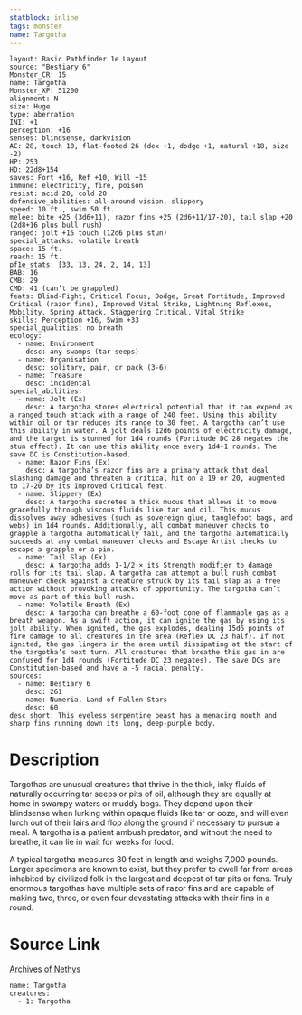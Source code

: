 ```yaml
---
statblock: inline
tags: monster
name: Targotha
---
```

```statblock
layout: Basic Pathfinder 1e Layout
source: "Bestiary 6"
Monster_CR: 15
name: Targotha
Monster_XP: 51200
alignment: N
size: Huge
type: aberration
INI: +1
perception: +16
senses: blindsense, darkvision
AC: 28, touch 10, flat-footed 26 (dex +1, dodge +1, natural +18, size -2)
HP: 253
HD: 22d8+154
saves: Fort +16, Ref +10, Will +15
immune: electricity, fire, poison
resist: acid 20, cold 20
defensive_abilities: all-around vision, slippery
speed: 10 ft., swim 50 ft.
melee: bite +25 (3d6+11), razor fins +25 (2d6+11/17-20), tail slap +20 (2d8+16 plus bull rush)
ranged: jolt +15 touch (12d6 plus stun)
special_attacks: volatile breath
space: 15 ft.
reach: 15 ft.
pf1e_stats: [33, 13, 24, 2, 14, 13]
BAB: 16
CMB: 29
CMD: 41 (can’t be grappled)
feats: Blind-Fight, Critical Focus, Dodge, Great Fortitude, Improved Critical (razor fins), Improved Vital Strike, Lightning Reflexes, Mobility, Spring Attack, Staggering Critical, Vital Strike
skills: Perception +16, Swim +33
special_qualities: no breath
ecology:
  - name: Environment
    desc: any swamps (tar seeps)
  - name: Organisation
    desc: solitary, pair, or pack (3-6)
  - name: Treasure
    desc: incidental
special_abilities:
  - name: Jolt (Ex)
    desc: A targotha stores electrical potential that it can expend as a ranged touch attack with a range of 240 feet. Using this ability within oil or tar reduces its range to 30 feet. A targotha can’t use this ability in water. A jolt deals 12d6 points of electricity damage, and the target is stunned for 1d4 rounds (Fortitude DC 28 negates the stun effect). It can use this ability once every 1d4+1 rounds. The save DC is Constitution-based.
  - name: Razor Fins (Ex)
    desc: A targotha’s razor fins are a primary attack that deal slashing damage and threaten a critical hit on a 19 or 20, augmented to 17-20 by its Improved Critical feat.
  - name: Slippery (Ex)
    desc: A targotha secretes a thick mucus that allows it to move gracefully through viscous fluids like tar and oil. This mucus dissolves away adhesives (such as sovereign glue, tanglefoot bags, and webs) in 1d4 rounds. Additionally, all combat maneuver checks to grapple a targotha automatically fail, and the targotha automatically succeeds at any combat maneuver checks and Escape Artist checks to escape a grapple or a pin.
  - name: Tail Slap (Ex)
    desc: A targotha adds 1-1/2 × its Strength modifier to damage rolls for its tail slap. A targotha can attempt a bull rush combat maneuver check against a creature struck by its tail slap as a free action without provoking attacks of opportunity. The targotha can’t move as part of this bull rush.
  - name: Volatile Breath (Ex)
    desc: A targotha can breathe a 60-foot cone of flammable gas as a breath weapon. As a swift action, it can ignite the gas by using its jolt ability. When ignited, the gas explodes, dealing 15d6 points of fire damage to all creatures in the area (Reflex DC 23 half). If not ignited, the gas lingers in the area until dissipating at the start of the targotha’s next turn. All creatures that breathe this gas in are confused for 1d4 rounds (Fortitude DC 23 negates). The save DCs are Constitution-based and have a -5 racial penalty.
sources:
  - name: Bestiary 6
    desc: 261
  - name: Numeria, Land of Fallen Stars
    desc: 60
desc_short: This eyeless serpentine beast has a menacing mouth and sharp fins running down its long, deep-purple body.
```
# Description
Targothas are unusual creatures that thrive in the thick, inky fluids of naturally occurring tar seeps or pits of oil, although they are equally at home in swampy waters or muddy bogs. They depend upon their blindsense when lurking within opaque fluids like tar or ooze, and will even lurch out of their lairs and flop along the ground if necessary to pursue a meal. A targotha is a patient ambush predator, and without the need to breathe, it can lie in wait for weeks for food. 

A typical targotha measures 30 feet in length and weighs 7,000 pounds. Larger specimens are known to exist, but they prefer to dwell far from areas inhabited by civilized folk in the largest and deepest of tar pits or fens. Truly enormous targothas have multiple sets of razor fins and are capable of making two, three, or even four devastating attacks with their fins in a round.
# Source Link
[Archives of Nethys](https://aonprd.com/MonsterDisplay.aspx?ItemName=Targotha)
```encounter-table
name: Targotha
creatures:
  - 1: Targotha
```
